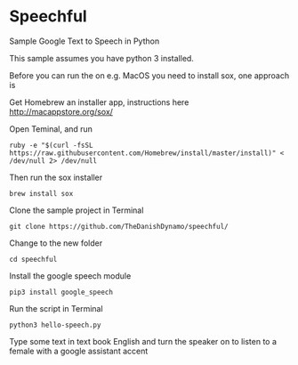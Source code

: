 # Speechful
Sample Google Text to Speech in Python

This sample assumes you have python 3 installed.

Before you can run the on e.g. MacOS you need to install sox, one approach is

Get Homebrew an installer app, instructions here http://macappstore.org/sox/

Open Teminal, and run
```
ruby -e "$(curl -fsSL https://raw.githubusercontent.com/Homebrew/install/master/install)" < /dev/null 2> /dev/null
```
Then run the sox installer
```
brew install sox
```
Clone the sample project in Terminal
```
git clone https://github.com/TheDanishDynamo/speechful/
```
Change to the new folder
```
cd speechful
```
Install the google speech module
```
pip3 install google_speech
```
Run the script in Terminal
```
python3 hello-speech.py
```
Type some text in text book English and turn the speaker on to listen to a female with a google assistant accent



